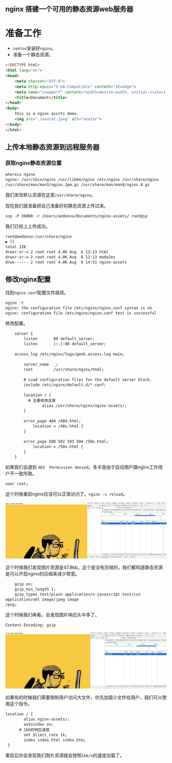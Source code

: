 ## nginx 搭建一个可用的静态资源web服务器

# 准备工作

- `centos`安装好`nginx`。
- 准备一个静态资源。



```html
<!DOCTYPE html>
<html lang="en">
<head>
    <meta charset="UTF-8">
    <meta http-equiv="X-UA-Compatible" content="IE=edge">
    <meta name="viewport" content="width=device-width, initial-scale=1.0">
    <title>Document</title>
</head>
<body>
    this is a nginx assrts demo.
    <img src="./avatar.jpeg" alt="avatar">
</body>
</html>
```



## 上传本地静态资源到远程服务器

### 获取nginx静态资源位置

```shell
whereis nginx
nginx: /usr/sbin/nginx /usr/lib64/nginx /etc/nginx /usr/share/nginx /usr/share/man/man3/nginx.3pm.gz /usr/share/man/man8/nginx.8.gz
```

我们发现默认资源在这里`/usr/share/nginx`。

现在我们就准备把自己准备好的静态资源上传过来。

```shell
scp -P 36000 -r /Users/aedanxu/Documents/nginx-assets/ root@ip
```

我们已经上上传成功。

```shell
root@aedanxu:/usr/share/nginx
▶ ll
total 12K
drwxr-xr-x 2 root root 4.0K Aug  6 12:13 html
drwxr-xr-x 2 root root 4.0K Aug  6 12:13 modules
drwx------ 2 root root 4.0K Aug  6 14:51 nginx-assets
```



## 修改nginx配置

找到`nginx.conf`配置文件路径。

```shell
nginx -t
nginx: the configuration file /etc/nginx/nginx.conf syntax is ok
nginx: configuration file /etc/nginx/nginx.conf test is successful
```

修改配置。

```nginx
    server {
        listen       80 default_server;
        listen       [::]:80 default_server;

	access_log /etc/nginx/logs/geek.access.log main;

        server_name  _;
        root         /usr/share/nginx/html;

        # Load configuration files for the default server block.
        include /etc/nginx/default.d/*.conf;

        location / {
          # 主要修改这里
	    		alias /usr/share/nginx/nginx-assets/;
        }

        error_page 404 /404.html;
            location = /40x.html {
        }

        error_page 500 502 503 504 /50x.html;
            location = /50x.html {
        }
    }
```

如果我们会遇到 `403  Permission denied`。多半是由于启动用户跟nginx工作用户不一致所致。

```nginx
user root;
```

这个时候重启nginx应该可以正常访问了。`nginx -s reload`。



![截屏2022-08-06 15.20.32](https://raw.githubusercontent.com/NuoHui/typora-imgs/main/202208061520309.png)



这个时候我们发现图片资源是47.8kb。这个是没有压缩的，我们都知道静态资源是可以开启nginx的压缩来减少带宽。

```nginx
    gzip on;
    gzip_min_length 1;
    gzip_types text/plain application/x-javascript text/css application/xml image/jpeg image
/png;
```

这个时候我们再看，会发现图片响应头中多了。

```text
Content-Encoding: gzip
```

![截屏2022-08-06 15.26.30](https://raw.githubusercontent.com/NuoHui/typora-imgs/main/202208061526050.png)



如果有的时候我们需要限制用户访问大文件，优先加载小文件给用户，我们可以使用这个指令。

```nginx
location / {
	    alias nginx-assets/;
	    autoindex on;
      # 1kb的响应速度
	    set $limit_rate 1k;
	    index index.html index.htm;
 }
```

重启后你会发现我们图片资源就会按照`1kb/s`的速度加载了。

